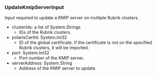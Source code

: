 ### UpdateKmipServerInput
Input required to update a KMIP server on multiple Rubrik clusters.

- clusterIds: a list of System.Strings
  - IDs of the Rubrik clusters.
- polarisCertId: System.Int32
  - ID of the global certificate. If the certificate is not on the specified Rubrik clusters, it will be imported.
- port: System.Int32
  - Port number of the KMIP server.
- serverAddress: System.String
  - Address of the KMIP server to update.
